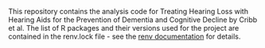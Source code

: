 This repository contains the analysis code for Treating Hearing Loss with Hearing Aids for the Prevention of Dementia and Cognitive Decline by Cribb et al. The list of R packages and their versions used for the project are contained in the renv.lock file - see the [renv documentation](https://rstudio.github.io/renv/articles/renv.html) for details.